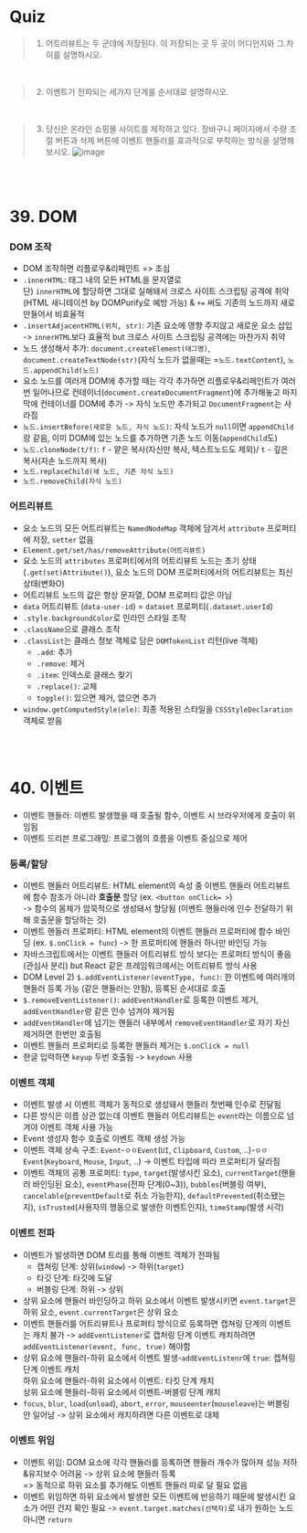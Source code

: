# Quiz
> 1. 어트리뷰트는 두 군데에 저장된다. 이 저장되는 곳 두 곳이 어디인지와 그 차이를 설명하시오.
<br>

>2. 이벤트가 전파되는 세가지 단계를 순서대로 설명하시오.
<br>

>3. 당신은 온라인 쇼핑몰 사이트를 제작하고 있다. 장바구니 페이지에서 수량 조절 버튼과 삭제 버튼에 이벤트 핸들러를 효과적으로 부착하는 방식을 설명해 보시오. ![image](https://user-images.githubusercontent.com/70076564/220350396-d1aea849-6524-46e0-9b03-c0c8e9ff56c1.png)

<br><br>

# 39. DOM
### DOM 조작
- DOM 조작하면 리플로우&리페인트 => 조심
- `.innerHTML`: 태그 내의 모든 HTML을 문자열로<br>단) `innerHTML`에 할당하면 그대로 실해돼서 크로스 사이트 스크립팅 공격에 취약(HTML 새니테이션 by DOMPurify로 예방 가능) & `+=` 써도 기존의 노드까지 새로 만들어서 비효율적
- `.insertAdjacentHTML(위치, str)`: 기존 요소에 영향 주지않고 새로운 요소 삽입 -> `innerHTML`보다 효율적 but  크로스 사이트 스크립팅 공격에는 마찬가지 취약
- 노드 생성해서 추가: 
`document.createElement(태그명)`, `document.createTextNode(str)`(자식 노드가 없을때는 =`노드.textContent`), `노드.appendChild(노드)`
- 요소 노드를 여러개 DOM에 추가할 때는 각각 추가하면 리플로우&리페인트가 여러번 일어나므로 컨테이너(`document.createDocumentFragment`)에 추가해놓고 마지막에 컨테이너를 DOM에 추가 -> 자식 노드만 추가되고 `DocumentFragment`는 사라짐 
- `노드.insertBefore(새로운 노드, 자식 노드)`: 자식 노드가 `null`이면 `appendChild`랑 같음, 이미 DOM에 있는 노드를 추가하면 기존 노드 이동(`appendChild`도)
- `노드.cloneNode(t/f)`: `f` - 얕은 복사(자신만 복사, 텍스트노드도 제외)/ `t` - 깊은 복사(자손 노드까지 복사)
- `노드.replaceChild(새 노드, 기존 자식 노드)`
- `노드.removeChild(자식 노드)`

### 어트리뷰트
- 요소 노드의 모든 어트리뷰트는 `NamedNodeMap` 객체에 담겨서 `attribute` 프로퍼티에 저장, `setter` 없음
- `Element.get/set/has/removeAttribute(어트리뷰트)` 
- 요소 노드의 `attributes` 프로퍼티에서의 어트리뷰트 노드는 초기 상태(`.get(set)Attribute()`), 요소 노드의 DOM 프로퍼티에서의 어트리뷰트는 최신 상태(변화O)
- 어트리뷰트 노드의 값은 항상 문자열, DOM 프로퍼티 값은 아님
- `data` 어트리뷰트 (`data-user-id`) = `dataset` 프로퍼티(`.dataset.userId`)
- `.style.backgroundColor`로 인라인 스타일 조작
- `.className`으로 클래스 조작
- `.classList`는 클래스 정보 객체로 담은 `DOMTokenList` 리턴(live 객체)
  - `.add`: 추가
  - `.remove`: 제거
  - `.item`: 인덱스로 클래스 찾기
  - `.replace()`: 교체
  - `toggle()`: 있으면 제거, 없으면 추가
- `window.getComputedStyle(ele)`: 최종 적용된 스타일을 `CSSStyleDeclaration` 객체로 받음

<br><br>

# 40. 이벤트
- 이벤트 핸들러: 이벤트 발생했을 때 호출될 함수, 이벤트 시 브라우저에게 호출이 위임됨
- 이벤트 드리븐 프로그래밍: 프로그램의 흐름을 이벤트 중심으로 제어

### 등록/할당
- 이벤트 핸들러 어트리뷰트: HTML element의 속성 중 이벤트 핸들러 어트리뷰트에 함수 참조가 아니라 **호출문** 할당 (ex. `<button onClick= >`) <br>-> 함수의 몸체가 암묵적으로 생성돼서 할당됨 (이벤트 핸들러에 인수 전달하기 위해 호출문을 할당하는 것)
- 이벤트 핸들러 프로퍼티: HTML element의 이벤트 핸들러 프로퍼티에 함수 바인딩 (ex. `$.onClick = func`) -> 한 프로퍼티에 핸들러 하나만 바인딩 가능
- 자바스크립트에서는 이벤트 핸들러 어트리뷰트 방식 보다는 프로퍼티 방식이 좋음 (관심사 분리) but React 같은 프레임워크에서는 어트리뷰트 방식 사용
- DOM Level 2) `$.addEventListener(eventType, func)`: 한 이벤트에 여러개의 핸들러 등록 가능 (같은 핸들러는 안됨), 등록된 순서대로 호출
- `$.removeEventListener()`: `addEventHandler`로 등록한 이벤트 제거, `addEventHandler`랑 같은 인수 넘겨야 제거됨
- `addEventHandler`에 넘기는 핸들러 내부에서 `removeEventHandler`로 자기 자신 제거하면 한번만 호출됨
- 이벤트 핸들러 프로퍼티로 등록한 핸들러 제거는 `$.onClick = null`
- 한글 입력하면 `keyup` 두번 호출됨 -> `keydown` 사용

### 이벤트 객체
- 이벤트 발생 시 이벤트 객체가 동적으로 생성돼서 핸들러 첫번째 인수로 전달됨
- 다른 방식은 이름 상관 없는데 이벤트 핸들러 어트리뷰트는 `event`라는 이름으로 넘겨야 이벤트 객체 사용 가능
- Event 생성자 함수 호출로 이벤트 객체 생성 가능
- 이벤트 객체 상속 구조: `Event`-`ㅇㅇEvent`(`UI`, `Clipboard`, `Custom`, ..)-`ㅇㅇEvent`(`Keyboard`, `Mouse`, `Input`, ..) -> 이벤트 타입에 따라 프로퍼티가 달라짐
- 이벤트 객체의 공통 프로퍼티: `type`, `target`(발생시킨 요소), `currentTarget`(핸들러 바인딩된 요소), `eventPhase`(전파 단계(0~3)), `bubbles`(버블링 여부), `cancelable`(`preventDefault`로 취소 가능한지), `defaultPrevented`(취소됐는지), `isTrusted`(사용자의 행동으로 발생한 이벤트인지), `timeStamp`(발생 시각)

### 이벤트 전파
- 이벤트가 발생하면 DOM 트리를 통해 이벤트 객체가 전파됨
  - 캡쳐링 단계: 상위(`window`) -> 하위(`target`)
  - 타깃 단계: 타깃에 도달
  - 버블링 단계: 하위 -> 상위
- 상위 요소에 핸들러 바인딩하고 하위 요소에서 이벤트 발생시키면 `event.target`은 하위 요소, `event.currentTarget`은 상위 요소
- 이벤트 핸들러를 어트리뷰트나 프로퍼티 방식으로 등록하면 캡쳐링 단계의 이벤트는 캐치 불가 -> `addEventListener`로 캡처링 단계 이벤트 캐치하려면 `addEventListener(event, func, true)` 해야함
- 상위 요소에 핸들러-하위 요소에서 이벤트 발생-`addEventListenr`에 `true`: 캡쳐링 단계 이벤트 캐치<br>하위 요소에 핸들러-하위 요소에서 이벤트: 타킷 단계 캐치<br>상위 요소에 핸들러-하위 요소에서 이벤트-버블링 단계 캐치
- `focus`, `blur`, `load`(`unload`), `abort`, `error`, `mouseenter`(`mouseleave`)는 버블링 안 일어남 -> 상위 요소에서 캐치하려면 다른 이벤트로 대체
### 이벤트 위임
- 이벤트 위임: DOM 요소에 각각 핸들러를 등록하면 핸들러 개수가 많아져 성능 저하&유지보수 어려움 -> 상위 요소에 핸들러 등록<br>=> 동적으로 하위 요소를 추가해도 이벤트 핸들러 따로 달 필요 없음<br>
- 이벤트 위임하면 하위 요소에서 발생한 모든 이벤트에 반응하기 때문에 발생시킨 요소가 어떤 건지 확인 필요 -> `event.target.matches(선택자)`로 내가 원하는 노드 아니면 `return`
